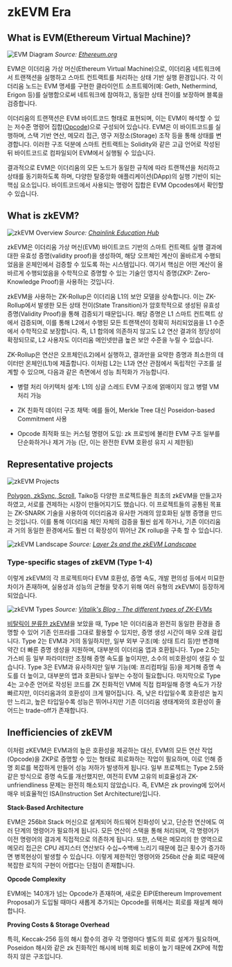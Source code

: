 # zkEVM Era 

## What is EVM(Ethereum Virtual Machine)?

![EVM Diagram](./img/EVM.png)
*Source: [Ethereum.org](https://ethereum.org/en/developers/docs/evm/#:~:text=Diagram%20adapted%20from,a%20new%20tab)*

EVM은 이더리움 가상 머신(Ethereum Virtual Machine)으로, 이더리움 네트워크에서 트랜잭션을 실행하고 스마트 컨트랙트를 처리하는 상태 기반 실행 환경입니다. 각 이더리움 노드는 EVM 명세를 구현한 클라이언트 소프트웨어(예: Geth, Nethermind, Erigon 등)를 실행함으로써 네트워크에 참여하고, 동일한 상태 전이를 보장하며 블록을 검증합니다.

이더리움의 트랜잭션은 EVM 바이트코드 형태로 표현되며, 이는 EVM이 해석할 수 있는 저수준 명령어 집합([Opcode](https://www.evm.codes/))으로 구성되어 있습니다. EVM은 이 바이트코드를 실행하며, 스택 기반 연산, 메모리 접근, 영구 저장소(Storage) 조작 등을 통해 상태를 변경합니다. 이러한 구조 덕분에 스마트 컨트랙트는 Solidity와 같은 고급 언어로 작성된 뒤 바이트코드로 컴파일되어 EVM에서 실행될 수 있습니다.

결과적으로 EVM은 이더리움의 모든 노드가 동일한 규칙에 따라 트랜잭션을 처리하고 상태를 동기화하도록 하며, 다양한 탈중앙화 애플리케이션(DApp)의 실행 기반이 되는 핵심 요소입니다. 바이트코드에서 사용되는 명령어 집합은 EVM Opcodes에서 확인할 수 있습니다.


## What is zkEVM?

![zkEVM Overview](./img/zkEVM1.png)
*Source: [Chainlink Education Hub](https://chain.link/education-hub/zkevm)*

zkEVM은 이더리움 가상 머신(EVM) 바이트코드 기반의 스마트 컨트랙트 실행 결과에 대한 유효성 증명(validity proof)을 생성하여, 해당 오프체인 계산이 올바르게 수행되었음을 온체인에서 검증할 수 있도록 하는 시스템입니다. 여기서 핵심은 어떤 계산이 올바르게 수행되었음을 수학적으로 증명할 수 있는 기술인 영지식 증명(ZKP: Zero-Knowledge Proof)을 사용하는 것입니다. 

zkEVM을 사용하는 ZK-Rollup은 이더리움 L1의 보안 모델을 상속합니다. 이는 ZK-Rollup에서 발생한 모든 상태 전이(State Transition)가 암호학적으로 생성된 유효성 증명(Validity Proof)을 통해 검증되기 때문입니다. 해당 증명은 L1 스마트 컨트랙트 상에서 검증되며, 이를 통해 L2에서 수행된 모든 트랜잭션이 정확히 처리되었음을 L1 수준에서 수학적으로 보장합니다. 즉, L1 합의에 의존하지 않고도 L2 연산 결과의 정당성이 확정되므로, L2 사용자도 이더리움 메인넷만큼 높은 보안 수준을 누릴 수 있습니다.

ZK-Rollup은 연산은 오프체인(L2)에서 실행하고, 결과만을 요약한 증명과 최소한의 데이터만 온체인(L1)에 제출합니다. 이처럼 L2는 L1과 연산 관점에서 독립적인 구조를 설계할 수 있으며, 다음과 같은 측면에서 성능 최적화가 가능합니다.

* 병렬 처리 아키텍처 설계: L1의 싱글 스레드 EVM 구조에 얽매이지 않고 병렬 VM 처리 가능

* ZK 친화적 데이터 구조 채택: 예를 들어, Merkle Tree 대신 Poseidon-based Commitment 사용

* Opcode 최적화 또는 커스텀 명령어 도입: zk 프로빙에 불리한 EVM 구조 일부를 단순화하거나 제거 가능 (단, 이는 완전한 EVM 호환성 유지 시 제한됨)


## Representative projects

![zkEVM Projects](./img/zkEVM3.png)

[Polygon, zkSync, Scroll](https://x.com/jadler0/status/1549764211542315008), Taiko등 다양한 프로젝트들은 최초의 zkEVM을 만들고자 하였고, 서로를 견제하는 시장이 만들어지기도 했습니다. 이 프로젝트들의 공통된 목표는 ZK-SNARK 기술을 사용하여 이더리움과 유사한 거래의 암호화된 실행 증명을 만드는 것입니다. 이를 통해 이더리움 체인 자체의 검증을 훨씬 쉽게 하거나, 기존 이더리움과 거의 동일한 환경에서도 훨씬 더 확장성이 뛰어난 ZK rollup을 구축 할 수 있습니다.


![zkEVM Landscape](./img/zkEVM4.png)
*Source: [Layer 2s and the zkEVM Landscape](https://medium.com/@johnnyantos/layer-2s-and-the-zkevm-landscape-strategic-implications-9d6a10158200)*


### Type-specific stages of zkEVM (Type 1-4)

이렇게 zkEVM의 각 프로젝트마다 EVM 호환성, 증명 속도, 개발 편의성 등에서 미묘한 차이가 존재하며, 실용성과 성능의 균형을 맞추기 위해 여러 유형의 zkEVM이 등장하게 되었습니다. 

![zkEVM Types](./img/zkEVM2.png)
*Source: [Vitalik's Blog - The different types of ZK-EVMs](https://vitalik.eth.limo/general/2022/08/04/zkevm.html)*

[비탈릭이 분류한 zkEVM](https://vitalik.eth.limo/general/2022/08/04/zkevm.html)을 보았을 때, Type 1은 이더리움과 완전히 동일한 환경을 증명할 수 있어 기존 인프라를 그대로 활용할 수 있지만, 증명 생성 시간이 매우 오래 걸립니다. Type 2는 EVM과 거의 동일하지만, 일부 외부 구조(예: 상태 트리 등)만 변경해 약간 더 빠른 증명 생성을 지원하며, 대부분의 이더리움 앱과 호환됩니다. Type 2.5는 가스비 등 일부 파라미터만 조정해 증명 속도를 높이지만, 소수의 비호환성이 생길 수 있습니다. Type 3은 EVM과 유사하지만 일부 기능(예: 프리컴파일 등)을 제거해 증명 속도를 더 높이고, 대부분의 앱과 호환되나 일부는 수정이 필요합니다. 마지막으로 Type 4는 고수준 언어로 작성된 코드를 ZK 친화적인 VM에 직접 컴파일해 증명 속도가 가장 빠르지만, 이더리움과의 호환성이 크게 떨어집니다. 즉, 낮은 타입일수록 호환성은 높지만 느리고, 높은 타입일수록 성능은 뛰어나지만 기존 이더리움 생태계와의 호환성이 줄어드는 trade-off가 존재합니다.


## Inefficiencies of zkEVM

이처럼 zKEVM은 EVM과의 높은 호환성을 제공하는 대신, EVM의 모든 연산 작업(Opcode)을 ZKP로 증명할 수 있는 형태로 회로화하는 작업이 필요하며, 이로 인해 증명 회로를 복잡하게 만들어 성능 저하가 발생하게 됩니다. 일부 프로젝트는 Type 2.5와 같은 방식으로 증명 속도를 개선했지만, 여전히 EVM 고유의 비효율성과 ZK-unfriendliness 문제는 완전히 해소되지 않았습니다. 즉, EVM은 zk proving에 있어서 매우 비효율적인 ISA(Instruction Set Architecture)입니다.

**Stack-Based Architecture**

EVM은 256bit Stack 머신으로 설계되어 하드웨어 친화성이 낮고, 단순한 연산에도 여러 단계의 명령어가 필요하게 됩니다. 모든 연산이 스택을 통해 처리되며, 각 명령어가 이전 명령어의 결과게 직접적으로 의존하게 됩니다. 또한, 스택은 메모리의 한 영역으로 메모리 접근은 CPU 레지스터 연산보다 수십~수백배 느리기 때문에 접근 횟수가 증가하면 병목현상이 발생할 수 있습니다. 이렇게 제한적인 명령어와 256bit 산술 회로 때문에 복잡한 로직의 구현이 어렵다는 단점이 존재합니다. 

**Opcode Complexity**

EVM에는 140개가 넘는 Opcode가 존재하며, 새로운 EIP(Ethereum Improvement Proposal)가 도입될 때마다 새롭게 추가되는 Opcode를 위해서는 회로를 재설계 해야 합니다. 

**Proving Costs & Storage Overhead**

특히, Keccak-256 등의 해시 함수의 경우 각 명령마다 별도의 회로 설계가 필요하며, Poseidon 해시와 같은 zk 친화적인 해시에 비해 회로 비용이 높기 때문에 ZKP에 적합하지 않은 구조입니다.


